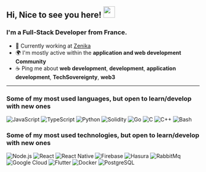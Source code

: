 
## Hi, Nice to see you here! <img src="https://github.com/benjaminbrgs/benjaminbrgs/blob/main/wave.gif" width="30">

### I'm a Full-Stack Developer from France.

- 💼 Currently working at [Zenika](https://github.com/Zenika)
- 🌍 I'm mostly active within the **application and web development Community**
- ☕️ Ping me about **web development**, **development**, **application development**, **TechSovereignty**, **web3**

<hr/>

### Some of my most used languages, but open to learn/develop with new ones

![JavaScript](https://img.shields.io/badge/-JavaScript-000?&logo=JavaScript)
![TypeScript](https://img.shields.io/badge/-TypeScript-000?&logo=TypeScript)
![Python](https://img.shields.io/badge/-Python-000?&logo=Python)
![Solidity](https://img.shields.io/badge/-Solidity-000?&logo=Solidity)
![Go](https://img.shields.io/badge/-Go-000?&logo=Go)
![C](https://img.shields.io/badge/-C-000?&logo=C)
![C++](https://img.shields.io/badge/-C++-000?&logo=c%2b%2b&logoColor=00599C)
![Bash](https://img.shields.io/badge/-Bash-000?&logo=gnu-bash)


### Some of my most used technologies, but open to learn/develop with new ones

![Node.js](https://img.shields.io/badge/-Node.js-000?&logo=node.js)
![React](https://img.shields.io/badge/-React-000?&logo=React)
![React Native](https://img.shields.io/badge/-React_Native-000?&logo=React)
![Firebase](https://img.shields.io/badge/-Firebase-000?&logo=Firebase)
![Hasura](https://img.shields.io/badge/-Hasura-000?&logo=Hasura)
![RabbitMq](https://img.shields.io/badge/-RabbitMq-000?&logo=RabbitMq)
![Google Cloud](https://img.shields.io/badge/-Google_Cloud-000?&logo=google-cloud)
![Flutter](https://img.shields.io/badge/-Flutter-000?&logo=Flutter)
![Docker](https://img.shields.io/badge/-Docker-000?&logo=Docker)
![PostgreSQL](https://img.shields.io/badge/-PostgreSQL-000?&logo=PostgreSQL)
